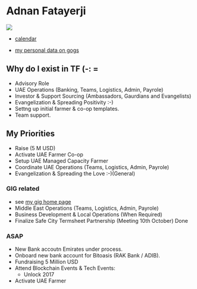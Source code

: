 # Adnan Fatayerji
![](https://docs.greenitglobe.com/gig/data_team/raw/master/team/threefold/varia/Adnan%20Fatayerji/processed.jpg)

- [calendar](https://calendar.google.com/calendar/embed?src=afatayer%40threefoldtoken.com&ctz=Asia/Dubai?src=greenitglobe.com_tsjmu4ib6q6fq908187nuvc6v8%40group.calendar.google.com&ctz=Europe/Amsterdam)

- [my personal data on gogs](https://docs.greenitglobe.com/gig/data_team/src/master/team/threefold/varia/Adnan%20Fatayerji)

## Why do I exist in TF (-: = 


- Advisory Role
- UAE Operations (Banking, Teams, Logistics, Admin, Payrole)
- Investor & Support Sourcing (Ambassadors, Gaurdians and Evangelists) 
- Evangelization & Spreading Positivity :-)
- Settng up initial farmer & co-op templates.
- Team support.

## My Priorities

- Raise (5 M USD)
- Activate UAE Farmer Co-op
- Setup UAE Managed Capacity Farmer
- Coordinate UAE Operations (Teams, Logistics, Admin, Payrole)
- Evangelization & Spreading the Love :-)(General)

### GIG related 

- see [my gig home page](https://docs.greenitglobe.com/gig/data_team/src/master/team/threefold/varia/Adnan%20Fatayerji)
- Middle East Operations (Teams, Logistics, Admin, Payrole)
- Business Development & Local Operations (When Required)
- Finalize Safe City Termsheet Partnership (Meeting 10th October) Done 


### ASAP

- New Bank accoutn Emirates under process.
- Onboard new bank account for Bitoasis (RAK Bank / ADIB). 
- Fundraising 5 Million USD
- Attend Blockchain Events & Tech Events: 
    - Unlock 2017
- Activate UAE Farmer 





